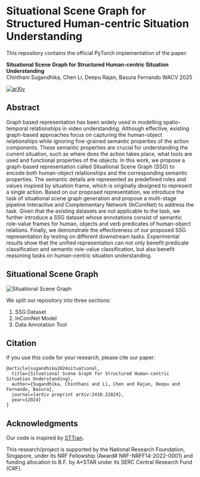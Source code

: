 # Situational Scene Graph for Structured Human-centric Situation Understanding

This repository contains the official PyTorch implementation of the paper:

**Situational Scene Graph for Structured Human-centric Situation Understanding**  
Chinthani Sugandhika, Chen Li, Deepu Rajan, Basura Fernando 
WACV 2025 

[![arXiv](https://img.shields.io/badge/arXiv-2307.00586-b31b1b.svg)](https://arxiv.org/abs/2410.22829)


## Abstract
Graph based representation has been widely used in modelling spatio-temporal relationships in video understanding. Although effective, existing graph-based approaches focus on capturing the human-object relationships while ignoring fine-grained semantic properties of the action components. These semantic properties are crucial for understanding the current situation, such as where does the action takes place, what tools are used and functional properties of the objects. In this work, we propose a graph-based representation called Situational Scene Graph (SSG) to encode both human-object relationships and the corresponding semantic properties. The semantic details are represented as predefined roles and values inspired by situation frame, which is originally designed to represent a single action. Based on our proposed representation, we introduce the task of situational scene graph generation and propose a multi-stage pipeline Interactive and Complementary Network (InComNet) to address the task. Given that the existing datasets are not applicable to the task, we further introduce a SSG dataset whose annotations consist of semantic role-value frames for human, objects and verb predicates of human-object relations. Finally, we demonstrate the effectiveness of our proposed SSG representation by testing on different downstream tasks. Experimental results show that the unified representation can not only benefit predicate classification and semantic role-value classification, but also benefit reasoning tasks on human-centric situation understanding.

## Situational Scene Graph
![Situational Scene Graph](image.png)

We split our repository into three sections:
1. SSG Dataset
2. InComNet Model
3. Data Annotation Tool


## Citation
If you use this code for your research, please cite our paper:
```bibtext
@article{sugandhika2024situational,
  title={Situational Scene Graph for Structured Human-centric Situation Understanding},
  author={Sugandhika, Chinthani and Li, Chen and Rajan, Deepu and Fernando, Basura},
  journal={arXiv preprint arXiv:2410.22829},
  year={2024}
}

```


## Acknowledgments
Our code is inspired by [STTran](https://github.com/yrcong/STTran).

This research/project is supported by the National Research Foundation, Singapore, under its NRF Fellowship (Award# NRF-NRFF14-2022-0001) and funding allocation to B.F. by A*STAR under its SERC Central Research Fund (CRF).